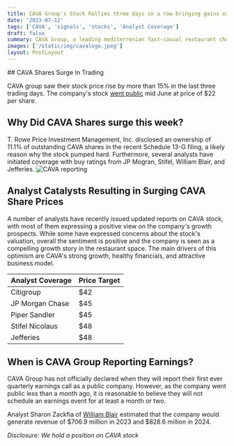 ```yaml
---
title: CAVA Group's Stock Rallies three days in a row bringing gains exceeding 15% for the week
date: '2023-07-12'
tags: ['CAVA', 'signals', 'stocks', 'Analyst Coverage']
draft: false
summary: CAVA Group, a leading mediterrenian fast-casual restaurant chain saw its stock price increase by more than 15% this week following T. Rowe Price Investment Management, Inc. disclosure of a 11.1% stake in the company. Several analyst coverages and optimsitic ratings on CAVA's stock likely also helped pump the stock high up.
images: ['/static/img/cavalogo.jpeg']
layout: PostLayout
---
```


<TOCInline toc={props.toc} asDisclosure toHeading={3} />
## CAVA Shares Surge In Trading

CAVA group saw their stock price rise by more than 15% in the last three trading days. The company's stock [went public](https://financialgurkha.com/blog/cava-ipo) mid June at price of $22 per share.

## Why Did CAVA Shares surge this week?

T. Rowe Price Investment Management, Inc. disclosed an ownership of 11.1% of outstanding CAVA shares in the recent Schedule 13-G filing, a likely reason why the stock pumped hard. Furthermore, several analysts have initiated coverage with buy ratings from JP Mogran, Stifel, William Blair, and Jefferies.
![CAVA reporting](/static/img/cava-13G.png)

## Analyst Catalysts Resulting in Surging CAVA Share Prices

A number of analysts have recently issued updated reports on CAVA stock, with most of them expressing a positive view on the company's growth prospects. While some have expressed concerns about the stock's valuation, overall the sentiment is positive and the company is seen as a compelling growth story in the restaurant space. The main drivers of this optimism are CAVA's strong growth, healthy financials, and attractive business model.

| Analyst Coverage | Price Target |
| ---------------- | ------------ |
| Citigroup        | $42          |
| JP Morgan Chase  | $45          |
| Piper Sandler    | $45          |
| Stifel Nicolaus  | $48          |
| Jefferies        | $48          |

## When is CAVA Group Reporting Earnings?

CAVA Group has not officially declared when they will report their first ever quarterly earnings call as a public company.
However, as the company went public less than a month ago, it is reasonable to believe they will not schedule an earnings event for at least a month or two.

Analyst Sharon Zackfia of [William Blair](https://www.williamblair.com/News/CAVA-Group-Inc-Initiation) estimated that the company would generate revenue of \$706.9 million in 2023 and $828.6 million in 2024.

_Disclosure: We hold a position on CAVA stock_
